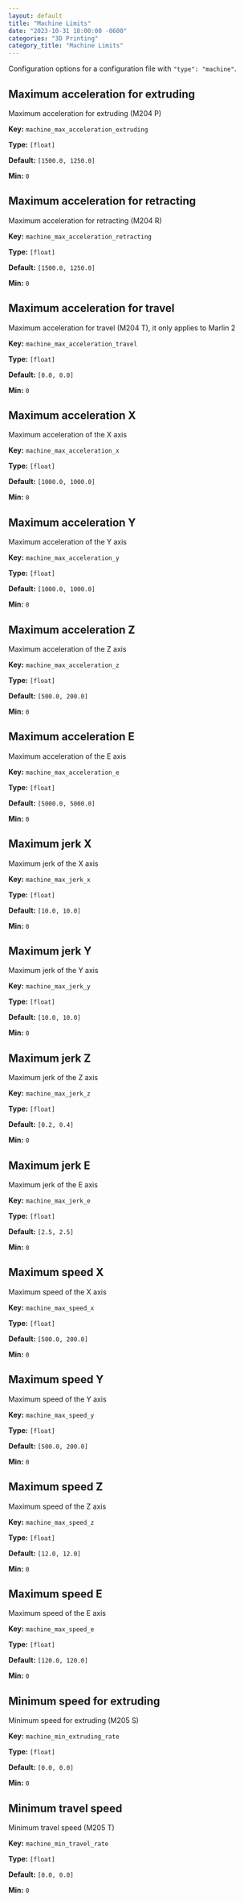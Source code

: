 ```yaml
---
layout: default
title: "Machine Limits"
date: "2023-10-31 18:00:00 -0600"
categories: "3D Printing"
category_title: "Machine Limits"
---
```


Configuration options for a configuration file with `"type": "machine"`.

## Maximum acceleration for extruding

Maximum acceleration for extruding (M204 P)

**Key:** `machine_max_acceleration_extruding`

**Type:** `[float]`

**Default:** `[1500.0, 1250.0]`

**Min:** `0`

## Maximum acceleration for retracting

Maximum acceleration for retracting (M204 R)

**Key:** `machine_max_acceleration_retracting`

**Type:** `[float]`

**Default:** `[1500.0, 1250.0]`

**Min:** `0`

## Maximum acceleration for travel

Maximum acceleration for travel (M204 T), it only applies to Marlin 2

**Key:** `machine_max_acceleration_travel`

**Type:** `[float]`

**Default:** `[0.0, 0.0]`

**Min:** `0`

## Maximum acceleration X

Maximum acceleration of the X axis

**Key:** `machine_max_acceleration_x`

**Type:** `[float]`

**Default:** `[1000.0, 1000.0]`

**Min:** `0`

## Maximum acceleration Y

Maximum acceleration of the Y axis

**Key:** `machine_max_acceleration_y`

**Type:** `[float]`

**Default:** `[1000.0, 1000.0]`

**Min:** `0`

## Maximum acceleration Z

Maximum acceleration of the Z axis

**Key:** `machine_max_acceleration_z`

**Type:** `[float]`

**Default:** `[500.0, 200.0]`

**Min:** `0`

## Maximum acceleration E

Maximum acceleration of the E axis

**Key:** `machine_max_acceleration_e`

**Type:** `[float]`

**Default:** `[5000.0, 5000.0]`

**Min:** `0`

## Maximum jerk X

Maximum jerk of the X axis

**Key:** `machine_max_jerk_x`

**Type:** `[float]`

**Default:** `[10.0, 10.0]`

**Min:** `0`

## Maximum jerk Y

Maximum jerk of the Y axis

**Key:** `machine_max_jerk_y`

**Type:** `[float]`

**Default:** `[10.0, 10.0]`

**Min:** `0`

## Maximum jerk Z

Maximum jerk of the Z axis

**Key:** `machine_max_jerk_z`

**Type:** `[float]`

**Default:** `[0.2, 0.4]`

**Min:** `0`

## Maximum jerk E

Maximum jerk of the E axis

**Key:** `machine_max_jerk_e`

**Type:** `[float]`

**Default:** `[2.5, 2.5]`

**Min:** `0`

## Maximum speed X

Maximum speed of the X axis

**Key:** `machine_max_speed_x`

**Type:** `[float]`

**Default:** `[500.0, 200.0]`

**Min:** `0`

## Maximum speed Y

Maximum speed of the Y axis

**Key:** `machine_max_speed_y`

**Type:** `[float]`

**Default:** `[500.0, 200.0]`

**Min:** `0`

## Maximum speed Z

Maximum speed of the Z axis

**Key:** `machine_max_speed_z`

**Type:** `[float]`

**Default:** `[12.0, 12.0]`

**Min:** `0`

## Maximum speed E

Maximum speed of the E axis

**Key:** `machine_max_speed_e`

**Type:** `[float]`

**Default:** `[120.0, 120.0]`

**Min:** `0`

## Minimum speed for extruding

Minimum speed for extruding (M205 S)

**Key:** `machine_min_extruding_rate`

**Type:** `[float]`

**Default:** `[0.0, 0.0]`

**Min:** `0`

## Minimum travel speed

Minimum travel speed (M205 T)

**Key:** `machine_min_travel_rate`

**Type:** `[float]`

**Default:** `[0.0, 0.0]`

**Min:** `0`
